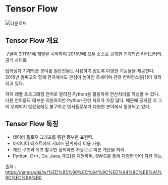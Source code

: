 # Tensor Flow
![다운로드](https://user-images.githubusercontent.com/57824945/77183736-29050680-6b12-11ea-9dd3-a08f9c5f2c89.png)

## Tensor Flow 개요

구글이 2011년에 개발을 시작하여 2015년에 오픈 소스로 공개한 기계학습 라이브러리.
공식 사이트

딥러닝과 기계학습 분야를 일반인들도 사용하기 쉽도록 다양한 기능들을 제공한다. 
2016년 알파고와 함께 한국에서도 관심이 높아진 추세이며 관련 컨퍼런스들[1]이 개최되고 있다.

하이 레벨 프로그래밍 언어로 알려진 Python을 활용하여 연산처리를 작성할 수 있다.
다른 언어들도 대부분 지원하지만 Python 관련 자료가 가장 많다. 때문에 공개된 지 그리 오래되지 않았음에도 불구하고
텐서플로우가 다양한 분야에서 활용되고 있다.

## Tensor Flow 특징

- 데이터 플로우 그래프를 통한 풍부한 표현력.
- 아이디어 테스트에서 서비스 단계까지 이용 가능.
- 계산 구조와 목표 함수만 정의하면 자동으로 미분 계산을 처리.
- Python, C++, Go, Java, R[2]을 지원하며, SWIG를 통해 다양한 언어 지원 가능.

출처 : https://namu.wiki/w/%ED%85%90%EC%84%9C%ED%94%8C%EB%A1%9C%EC%9A%B0
